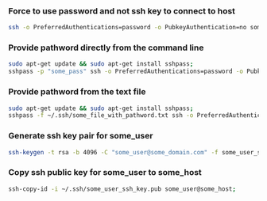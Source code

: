 ### Force to use password and not ssh key to connect to host
```bash
ssh -o PreferredAuthentications=password -o PubkeyAuthentication=no some_user@some_host;

```

### Provide pathword directly from the command line
```bash
sudo apt-get update && sudo apt-get install sshpass;
sshpass -p "some_pass" ssh -o PreferredAuthentications=password -o PubkeyAuthentication=no some_user@some_host;

```

### Provide pathword from the text file
```bash
sudo apt-get update && sudo apt-get install sshpass;
sshpass -f ~/.ssh/some_file_with_pathword.txt ssh -o PreferredAuthentications=password -o PubkeyAuthentication=no some_user@some_host;

```

### Generate ssh key pair for some_user
```bash
ssh-keygen -t rsa -b 4096 -C "some_user@some_domain.com" -f some_user_ssh_key;

```

### Copy ssh public key for some_user to some_host
```bash
ssh-copy-id -i ~/.ssh/some_user_ssh_key.pub some_user@some_host;

```
